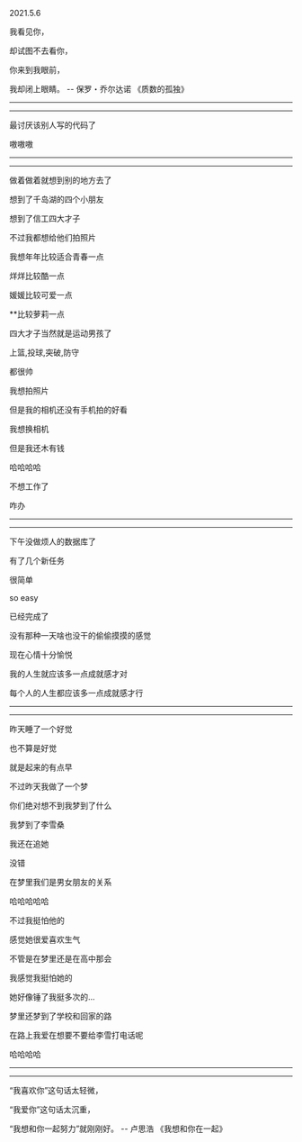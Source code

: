 2021.5.6

我看见你，

却试图不去看你，

你来到我眼前，

我却闭上眼睛。 -- 保罗・乔尔达诺 《质数的孤独》

-----

--------------





最讨厌该别人写的代码了

嗷嗷嗷

-----

-------

做着做着就想到别的地方去了

想到了千岛湖的四个小朋友

想到了信工四大才子

不过我都想给他们拍照片

我想年年比较适合青春一点

烊烊比较酷一点

媛媛比较可爱一点

**比较萝莉一点

四大才子当然就是运动男孩了

上篮,投球,突破,防守

都很帅

我想拍照片

但是我的相机还没有手机拍的好看

我想换相机

但是我还木有钱

哈哈哈哈

不想工作了

咋办

--------

-----------

下午没做烦人的数据库了

有了几个新任务

很简单

so easy

已经完成了

没有那种一天啥也没干的偷偷摸摸的感觉

现在心情十分愉悦

我的人生就应该多一点成就感才对

每个人的人生都应该多一点成就感才行

-----------

---------------

昨天睡了一个好觉

也不算是好觉

就是起来的有点早

不过昨天我做了一个梦

你们绝对想不到我梦到了什么

我梦到了李雪桑

我还在追她

没错

在梦里我们是男女朋友的关系

哈哈哈哈哈

不过我挺怕他的

感觉她很爱喜欢生气

不管是在梦里还是在高中那会

我感觉我挺怕她的

她好像锤了我挺多次的...

梦里还梦到了学校和回家的路

在路上我爱在想要不要给李雪打电话呢

哈哈哈哈

---

-------

“我喜欢你”这句话太轻微，

“我爱你”这句话太沉重，

“我想和你一起努力”就刚刚好。 -- 卢思浩 《我想和你在一起》